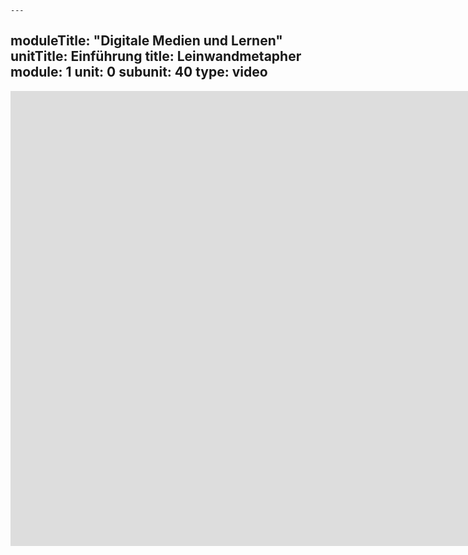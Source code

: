 	---
moduleTitle: "Digitale Medien und Lernen"
unitTitle: Einführung
title: Leinwandmetapher
module: 1
unit: 0
subunit: 40
type: video
---

<iframe width="1536" height="728" src="https://www.youtube.com/embed/pqcXFK3sAno" frameborder="0" allow="accelerometer; autoplay; encrypted-media; gyroscope; picture-in-picture" allowfullscreen></iframe>

<!-- Wir hatten bereits erwähnt, dass Laptops, Smartphones, E-Reader und elektronische Uhren als digitale Medien gelten. Diesen Geräten ist gemein, dass sie eine Benutzeroberfläche anbieten, die mit Inhalt gefüllt ist. Stell dir diese Geräte ähnlich einer leeren Leinwand vor: 

![canvas](https://www.publicdomainpictures.net/pictures/70000/nahled/small-canvas-on-white.jpg)

Es wäre seltsam, wenn ich fragen würde, ob Menschen eine Zeichnung, die auf dieser Leinwand angefertigt wird als ästhetisch bezeichnen würden. Du würdest sofort entgegnen, dass die Leinwand leer ist und wir daher keine Aussage über die Ästhetik des zukunftigen Bildes machen können. Dafür müssten wir wissen, wie das Bild später aussieht und *welche Person* die Ästhetik des Bildes beurteilt. Nicht jede Person findet jedes Bild ansprechend. 

Genauso wie bei dieser Leinwand werden wir im Verlaufe des Kurses immer wieder über E-Learning Produkte sprechen. Aus der Tatsache, dass jemand mit einem Laptop lernt, können wir erst einmal gar nicht ableiten, ob Lernende von dem digitalen Gerät profitieren. Vielmehr müssen wir uns fragen, *was* gelernt werden soll, *wie* gelernt wird, und für *wen* gelernt wird. Schließlich findet Lernen nicht im Gerät, sondern in den Köpfen der Lernenden statt. 

Einen Unterschied müssen wir allerdings noch machen. In dieser Lerneinheit *Digitale Medien und Lernen* geht es darum, welchen Einfluss digitale Medien *per se* auf Lernen haben. Daher fragen wir uns zunächst unabhängig vom Inhalt dieser digitalen Medien, wie sich die Medien auf Lernen auswirken. Später werden wir Stück für Stück die *Leinwand* betrachten und uns überlegen, was gute didaktische E-Learning Produkte auszeichnet.  -->